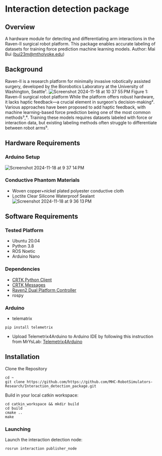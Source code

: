 # Interaction detection package

## Overview
A hardware module for detecting and differentiating arm interactions in the Raven-II surgical robot platform. This package enables accurate labeling of datasets for training force prediction machine learning models.
Author: Mai Bui (bui23m@mtholyoke.edu)
## Background
Raven-II is a research platform for minimally invasive robotically assisted surgery, developed by the Biorobotics Laboratory at the University of Washington, Seattle¹.
![Screenshot 2024-11-18 at 10 37 55 PM](https://github.com/user-attachments/assets/86c70b14-0580-475d-8ea6-ca7c4a751bcd)
Figure 1: Raven-II surgical robot platform
While the platform offers robust hardware, it lacks haptic feedback—a crucial element in surgeon's decision-making². Various approaches have been proposed to add haptic feedback, with machine learning-based force prediction being one of the most common methods³,⁴. Training these models requires datasets labeled with force or interaction data, but existing labeling methods often struggle to differentiate between robot arms⁵.
## Hardware Requirements
### Arduino Setup
![Screenshot 2024-11-18 at 9 37 14 PM](https://github.com/user-attachments/assets/43ad7e48-0bda-453c-a99d-495ce9cd3be2)
### Conductive Phantom Materials
* Woven copper+nickel plated polyester conductive cloth
* Loctite Clear Silicone Waterproof Sealant
 ![Screenshot 2024-11-18 at 9 36 13 PM](https://github.com/user-attachments/assets/5e157052-6179-45c9-825f-b847e90b65aa)
## Software Requirements
### Tested Platform
* Ubuntu 20.04
* Python 3.8
* ROS Noetic
* Arduino Nano
### Dependencies
* <a href="[https://readme.com/](https://github.com/collaborative-robotics/crtk_python_client)" target="_blank">CRTK Python Client</a>
* <a href="[https://readme.com/](https://github.com/collaborative-robotics/crtk_msgs)" target="_blank">CRTK Messages</a>
* <a href="[https://readme.com/](https://github.com/MHC-RobotSimulators-Research/Raven2_Dual_Platform_Controller)" target="_blank">Raven2 Dual Platform Controller</a>
* rospy
### Arduino 
* telematrix
~~~
pip install telemetrix
~~~
* Upload Telemetrix4Arduino to Arduino IDE by following this instruction from MrYsLab: <a href="https://mryslab.github.io/telemetrix/telemetrix4arduino/" target="_blank">Telemetrix4Arduino</a>

## Installation
Clone the Repository
~~~
cd ~
git clone https://github.com/https://github.com/MHC-RobotSimulators-Research/Interaction_detection_package.git
~~~
Build in your local catkin workspace:
~~~
cd catkin_workspace && mkdir build
cd build
cmake ..
make
~~~
### Launching
Launch the interaction detection node:
~~~
rosrun interaction publisher_node
~~~
